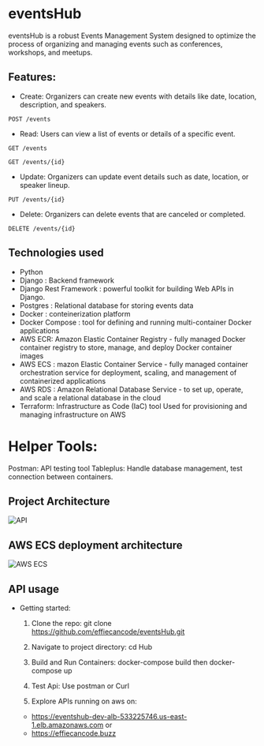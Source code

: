 # eventsHub

eventsHub is a robust Events Management System designed to optimize the process of organizing and managing events such as conferences, workshops, and meetups.


## Features:

* Create: Organizers can create new events with details like date, location, description, and speakers.
```
POST /events
```

* Read: Users can view a list of events or details of a specific event.
```
GET /events

GET /events/{id}
```

* Update: Organizers can update event details such as date, location, or speaker lineup.

```
PUT /events/{id}
```
* Delete: Organizers can delete events that are canceled or completed.
```
DELETE /events/{id}
```

## Technologies used
* Python
* Django : Backend framework
* Django Rest Framework : powerful toolkit for building Web APIs in Django.
* Postgres : Relational database for storing events data
* Docker : conteinerization platform
* Docker Compose : tool for defining and running multi-container Docker applications
* AWS ECR: Amazon Elastic Container Registry - fully managed Docker container registry to store, manage, and deploy Docker container images
* AWS ECS : mazon Elastic Container Service - fully managed container orchestration service for deployment, scaling, and management of containerized applications
* AWS RDS : Amazon Relational Database Service - to set up, operate, and scale a relational database in the cloud
* Terraform: Infrastructure as Code (IaC) tool Used for provisioning and managing infrastructure on AWS

# Helper Tools:
Postman: API testing tool
Tableplus: Handle database management, test connection between containers.



## Project Architecture

![API](https://i.imgur.com/i2h7qlk.png)


## AWS ECS deployment architecture
![AWS ECS](https://i.imgur.com/YqdXKdy.png)

## API usage
* Getting started:
    1. Clone the repo: git clone https://github.com/effiecancode/eventsHub.git
    2. Navigate to project directory: cd Hub
    3. Build and Run Containers: docker-compose build then docker-compose up
    4. Test Api: Use postman or Curl

    5. Explore APIs running on aws on:
    * https://eventshub-dev-alb-533225746.us-east-1.elb.amazonaws.com or
    * https://effiecancode.buzz
